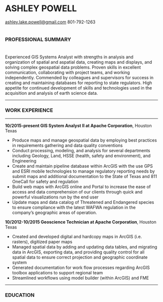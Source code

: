 # ASHLEY POWELL
ashley.lake.powell@gmail.com    801-792-1263 
#
### PROFESSIONAL SUMMARY 
#
Experienced GIS Systems Analyst with strengths in analysis and organization of spatial and aspatial data, creating maps and displays, and solving complex geospatial data problems. Proven skills in excellent communication, collaborating with project teams, and working independently. Commended by colleagues and supervisors for success in creating and maintaining databases for reporting to state regulators. High appetite for continued development of skills and technologies used in the acquisition and analysis of earth science data.
***
### WORK EXPERIENCE 
***
__10/2015-present GIS System Analyst II at Apache Corporation__, Houston Texas
+ Produce maps and manage geospatial data by employing best practices in requirements gathering and data quality conventions
+	Conduct processing, modeling, and analysis for several departments including Geology, Land, HSSE (health, safety and environment), and Engineering
+	Create and maintain pipeline database within ArcGIS with the use GPS and ESRI mobile technologies to manage regulatory reporting needs by submit maps and additional documentation to the State of Texas and 811 OneCall for safety and regulation
+	Build web maps with ArcGIS online and Portal to increase the ease of access and data comprehension of our clients through quick and powerful visualizations run by the end user 
+	Update maps and data catalog of Threatened and Endangered species to ensure compliance with the latest WAFWA regulation in the company’s geographic areas of operation.

__10/2012-10/2015 Geoscience Technician at Apache Corporation__, Houston Texas
+	Created and developed digital and hardcopy maps in ArcGIS (i.e. rasters), digitized paper maps
+	Managed spatial data by adding and updating data tables, and migrating data in ArcGIS, exporting data, and providing quality control for all spatial data to ensure correct projection and geographic coordinate system
+	Generated documentation for work flow processes regarding ArcGIS toolbox applications to support regional team
+	Streamlined workflows using model builder (within ArcGIS) and FME
***
### EDUCATION


